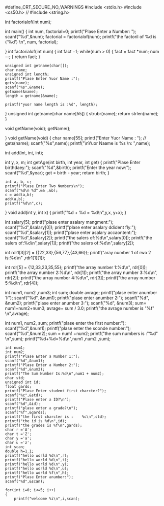 #define_CRT_SECURE_NO_WARNINGS
#include <stdio.h>
#include <cs50.h>
// #include <string.h>

int factorialof(int num);

int main()
{
    int num, factorial=0;
    printf("Plase Enter a Number: ");
    scanf("%d",&num);
    factorial = factorialof(num);
    printf("the factoril of %d is (\'%d\') \n", num, factorial);

}
int factorialof(int num)
{
    int fact =1;
    while(num > 0)
    {
        fact = fact *num;
        num --;
    }
    return fact;
}

    unsigned int getname(char[]);
    char name;
    unsigned int length;
    printf("Plase Enter Yuor Name :");
    gets(name);
    scanf("%s",&name);
    getname(&name);
    length = getname(&name);

    printf("yuor name length is :%d", length);





}
unsigned int getname(char name[55])
{
    strubr(name);
    return strlen(name);
}


void getName(void);
    getName();


}
    void getName(void)
    {
        char name[55];
        printf("Enter Yuor Name : ");
        // gets(name);
        scanf("%s",name);
        printf("\nYuor Naame is %s \n: ",name);



int add(int, int, int);

  int y, x, m;
    int getAge(int birth, int year, int get)
    {
        printf("Plase Enter birthdaey:");
        scanf("%d",&birth);
        printf("Enter the year now:");
        scanf("%d",&year);
        get = birth - year;
        return birth;
     }

    int a, b, c;
    printf("Plase Enter Two Numbers\n");
    scanf("%d\n %d",&a ,&b);
    c = add(a,b);
    add(a,b);
    printf("%d\n",c);
}
void add(int y, int x)
{
    printf("%d + %d = %d\n",y,x, y+x);
}





int salary[5];
    printf("plase enter asalary mangment:");
    scanf("%d",&salary[0]);
    printf("plase enter asalary ddident fly:");
    scanf("%d",&salary[1]);
    printf("plase enter asalary accaontent:");
    scanf("%d",&salary[2]);
    printf("the salers of:%d\n",salary[0]);
    printf("the salers of:%d\n",salary[1]);
    printf("the salers of:%d\n",salary[2]);


int rdr1[3][2] = {{22,33},{56,77},{43,66}};
    printf("aray number 1 of rwo 2 is:%d\n" ,rdr1[1][1]);


int rdr[5] = {12,33,23,35,55};
    printf("the array number 1:%d\n", rdr[0]);
    printf("the array number 2:%d\n", rdr[1]);
    printf("the array number 3:%d\n", rdr[2]);
    printf("the array number 4:%d\n", rdr[3]);
    printf("the array number 5:%d\n", rdr[4]);



int num1, num2 ,num3;
    int sum;
    double avrage;
    printf("plase enter anumber 1:");
    scanf("%d", &num1);
    printf("plase enter anumber 2:");
    scanf("%d", &num2);
    printf("plase enter anumber 3:");
    scanf("%d", &num3);
    sum= num1+num2+num3;
    avrage= sum / 3.0;
    printf("the avrage number is \"%f\" \n",avrage);



 int num1, num2, sum;
    printf("plase enter the first number:");
    scanf("%d",&num1);
    printf("plase enter the sconde number:");
    scanf("%d",&num2);
    sum = num1 +num2;
    printf("the sum numbers is :\"%d\" \n",sum);
    printf("%d+%d=%d\n",num1 ,num2 ,sum);


    int num1;
    int num2;
    printf("Plase Enter a Number 1:");
    scanf("%d",&num1);
    printf("Plase Enter a Number 2:");
    scanf("%d",&num2);
    printf("The Sum Number Is:%d\n",num1 + num2);
    char std;
    unsigned int id;
    float gards;
    printf("Plase Enter student first charcter?");
    scanf("%c",&std);
    printf("Plase enter a ID?\n");
    scanf("%d",&id);
    printf("plase enter a grade?\n");
    scanf("%f",&gards);
    printf("the first charcter is :    %c\n",std);
    printf("the id is %d\n",id);
    printf("the grades is %f\n",gards);
    char r ='A';
    char t ='Z';
    char y ='a';
    char u ='z';
    int scan;
    double h=1.1;
    printf("hello world %d\n",r);
    printf("hello world %d\n",t);
    printf("hello world %d\n",y);
    printf("hello world %d\n",u);
    printf("hello world %f\n",h);
    printf("Plase Enter anumber:");
    scanf("%d",&scan);

    for(int i=0; i<=5; i++)
    {
        printf("welcome %i\n",i,scan);

